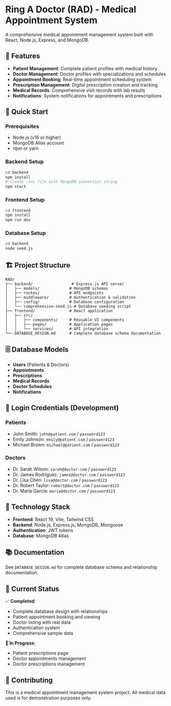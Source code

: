 # Ring A Doctor (RAD) - Medical Appointment System

A comprehensive medical appointment management system built with React, Node.js, Express, and MongoDB.

## 🏥 Features

- **Patient Management**: Complete patient profiles with medical history
- **Doctor Management**: Doctor profiles with specializations and schedules
- **Appointment Booking**: Real-time appointment scheduling system
- **Prescription Management**: Digital prescription creation and tracking
- **Medical Records**: Comprehensive visit records with lab results
- **Notifications**: System notifications for appointments and prescriptions

## 🚀 Quick Start

### Prerequisites

- Node.js (v16 or higher)
- MongoDB Atlas account
- npm or yarn

### Backend Setup

```bash
cd backend
npm install
# Create .env file with MongoDB connection string
npm start
```

### Frontend Setup

```bash
cd frontend
npm install
npm run dev
```

### Database Setup

```bash
cd backend
node seed.js
```

## 🏗️ Project Structure

```
RAD/
├── backend/                 # Express.js API server
│   ├── models/             # MongoDB schemas
│   ├── routes/             # API endpoints
│   ├── middleware/         # Authentication & validation
│   ├── config/             # Database configuration
│   └── comprehensive-seed.js # Database seeding script
├── frontend/               # React application
│   ├── src/
│   │   ├── components/     # Reusable UI components
│   │   ├── pages/          # Application pages
│   │   └── services/       # API integration
└── DATABASE_DESIGN.md      # Complete database schema documentation
```

## 🗄️ Database Models

- **Users** (Patients & Doctors)
- **Appointments**
- **Prescriptions**
- **Medical Records**
- **Doctor Schedules**
- **Notifications**

## 📝 Login Credentials (Development)

### Patients

- John Smith: `john@patient.com` / `password123`
- Emily Johnson: `emily@patient.com` / `password123`
- Michael Brown: `michael@patient.com` / `password123`

### Doctors

- Dr. Sarah Wilson: `sarah@doctor.com` / `password123`
- Dr. James Rodriguez: `james@doctor.com` / `password123`
- Dr. Lisa Chen: `lisa@doctor.com` / `password123`
- Dr. Robert Taylor: `robert@doctor.com` / `password123`
- Dr. Maria Garcia: `maria@doctor.com` / `password123`

## 🔧 Technology Stack

- **Frontend**: React 19, Vite, Tailwind CSS
- **Backend**: Node.js, Express.js, MongoDB, Mongoose
- **Authentication**: JWT tokens
- **Database**: MongoDB Atlas

## 📚 Documentation

See `DATABASE_DESIGN.md` for complete database schema and relationship documentation.

## 🎯 Current Status

✅ **Completed**:

- Complete database design with relationships
- Patient appointment booking and viewing
- Doctor listing with real data
- Authentication system
- Comprehensive sample data

🔄 **In Progress**:

- Patient prescriptions page
- Doctor appointments management
- Doctor prescriptions management

## 🤝 Contributing

This is a medical appointment management system project. All medical data used is for demonstration purposes only.

